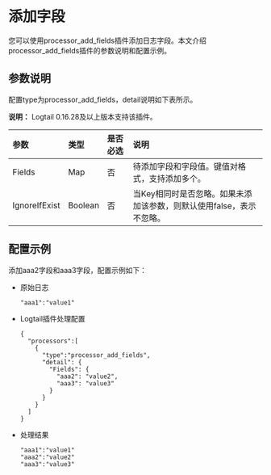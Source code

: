 # 添加字段

您可以使用processor\_add\_fields插件添加日志字段。本文介绍processor\_add\_fields插件的参数说明和配置示例。

## 参数说明

配置type为processor\_add\_fields，detail说明如下表所示。

**说明：** Logtail 0.16.28及以上版本支持该插件。

|参数|类型|是否必选|说明|
|:-|:-|:---|:-|
|Fields|Map|否|待添加字段和字段值。键值对格式，支持添加多个。|
|IgnoreIfExist|Boolean|否|当Key相同时是否忽略。如果未添加该参数，则默认使用false，表示不忽略。|

## 配置示例

添加aaa2字段和aaa3字段，配置示例如下：

-   原始日志

    ```
    "aaa1":"value1"
    ```

-   Logtail插件处理配置

    ```
    {
      "processors":[
        {
          "type":"processor_add_fields",
          "detail": {
            "Fields": {
              "aaa2": "value2",
              "aaa3": "value3"
            }
          }
        }
      ]
    }
    ```

-   处理结果

    ```
    "aaa1":"value1"
    "aaa2":"value2"
    "aaa3":"value3"
    ```


